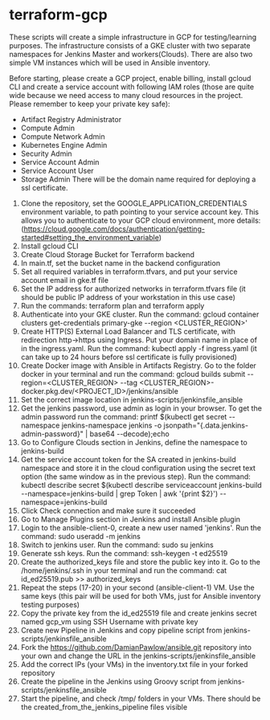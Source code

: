 # terraform-gcp
These scripts will create a simple infrastructure in GCP for testing/learning purposes. The infrastructure consists of a GKE cluster with two separate namespaces for Jenkins Master and workers(Clouds). There are also two simple VM instances which will be used in Ansible inventory.
 
Before starting, please create a GCP project, enable billing, install gcloud CLI and create a service account with following IAM roles (those are quite wide because we need access to many cloud resources in the project. Please remember to keep your private key safe):
- Artifact Registry Administrator
- Compute Admin
- Compute Network Admin
- Kubernetes Engine Admin
- Security Admin
- Service Account Admin
- Service Account User
- Storage Admin
There will be the domain name required for deploying a ssl certificate.
 
1. Clone the repository, set the GOOGLE_APPLICATION_CREDENTIALS environment variable, to path pointing to your service account key. This allows you to authenticate to your GCP cloud environment, more details: (https://cloud.google.com/docs/authentication/getting-started#setting_the_environment_variable)
2. Install gcloud CLI
3. Create Cloud Storage Bucket for Terraform backend
4. In main.tf, set the bucket name in the backend configuration
5. Set all required variables in terraform.tfvars, and put your service account email in gke.tf file
6. Set the IP address for authorized networks in terraform.tfvars file (it should be public IP address of your workstation in this use case)
7. Run the commands: terraform plan and terraform apply
8. Authenticate into your GKE cluster. Run the command: gcloud container clusters get-credentials primary-gke --region <CLUSTER_REGION>'
9. Create HTTP(S) External Load Balancer and TLS certificate, with redirection http->https using Ingress. Put your domain name in place of <FQDN> in the ingress.yaml. Run the command: kubectl apply -f ingress.yaml (it can take up to 24 hours before ssl certificate is fully provisioned)
10. Create Docker image with Ansible in Artifacts Registry. Go to the folder docker in your terminal and run the command: gcloud builds submit --region=<CLUSTER_REGION> --tag <CLUSTER_REGION>-docker.pkg.dev/<PROJECT_ID>/jenkins/ansible
11. Set the correct image location in jenkins-scripts/jenkinsfile_ansible
12. Get the jenkins password, use admin as login in your browser. To get the admin password run the command: printf $(kubectl get secret --namespace jenkins-namespace jenkins -o jsonpath="{.data.jenkins-admin-password}" | base64 --decode);echo
13. Go to Configure Clouds section in Jenkins, define the namespace to jenkins-build
14. Get the service account token for the SA created in jenkins-build namespace and store it in the cloud configuration using the secret text option (the same window as in the previous step). Run the command: kubectl describe secret $(kubectl describe serviceaccount jenkins-build --namespace=jenkins-build | grep Token | awk '{print $2}') --namespace=jenkins-build
15. Click Check connection and make sure it succeeded
16. Go to Manage Plugins section in Jenkins and install Ansible plugin
17. Login to the ansible-client-0, create a new user named 'jenkins'. Run the command: sudo useradd -m jenkins
18. Switch to jenkins user. Run the command: sudo su jenkins
19. Generate ssh keys. Run the command: ssh-keygen -t ed25519
20. Create the authorized_keys file and store the public key into it. Go to the /home/jenkins/.ssh in your terminal and run the command: cat id_ed25519.pub >> authorized_keys
21. Repeat the steps (17-20) in your second (ansible-client-1) VM. Use the same keys (this pair will be used for both VMs, just for Ansible inventory testing purposes)
22. Copy the private key from the id_ed25519 file and create jenkins secret named gcp_vm using SSH Username with private key
23. Create new Pipeline in Jenkins and copy pipeline script from jenkins-scripts/jenkinsfile_ansible
24. Fork the https://github.com/DamianPawlow/ansible.git repository into your own and change the URL in the jenkins-scripts/jenkinsfile_ansible
25. Add the correct IPs (your VMs) in the inventory.txt file in your forked repository
26. Create the pipeline in the Jenkins using Groovy script from jenkins-scripts/jenkinsfile_ansible
27. Start the pipeline, and check /tmp/ folders in your VMs. There should be the created_from_the_jenkins_pipeline files visible
